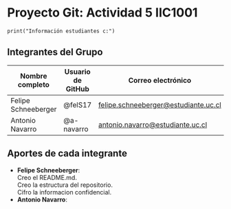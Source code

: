 # Proyecto Git: Actividad 5 IIC1001

```
print("Información estudiantes c:")
```
## Integrantes del Grupo

| Nombre completo       | Usuario de GitHub | Correo electrónico                   |
|-----------------------|-------------------|--------------------------------------|
| Felipe Schneeberger   | @felS17           | felipe.schneeberger@estudiante.uc.cl |
| Antonio Navarro       | @a-navarro        | antonio.navarro@estudiante.uc.cl     |

## Aportes de cada integrante

- **Felipe Schneeberger**: <br>
Creo el README.md. <br>
Creo la estructura del repositorio. <br>
Cifro la informacion confidencial.
- **Antonio Navarro**:
